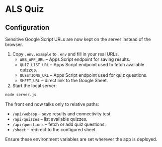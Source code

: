 # ALS Quiz

## Configuration

Sensitive Google Script URLs are now kept on the server instead of the browser.

1. Copy `.env.example` to `.env` and fill in your real URLs.
   - `WEB_APP_URL` – Apps Script endpoint for saving results.
   - `QUIZ_LIST_URL` – Apps Script endpoint used to fetch available quizzes.
   - `QUESTIONS_URL` – Apps Script endpoint used for quiz questions.
   - `SHEET_URL` – direct link to the Google Sheet.
2. Start the local server:

```bash
node server.js
```

The front end now talks only to relative paths:

- `/api/webapp` – save results and connectivity test.
- `/api/quizzes` – list available quizzes.
- `/api/questions` – fetch or add quiz questions.
- `/sheet` – redirect to the configured sheet.

Ensure these environment variables are set wherever the app is deployed.
